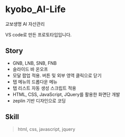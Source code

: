 # kyobo_AI-Life
교보생명 AI 자산관리

VS code로 만든 프로토타입입니다.


## Story
- GNB, LNB, SNB, FNB
- 슬라이드 바 온오프
- 모달 팝업 적용. 버튼 및 외부 영역 클릭으로 닫기
- 탭 메뉴의 드롭다운 메뉴
- 탭 리스트 자동 생성 스크립트 적용
- HTML, CSS, JavaScript, JQuery를 활용한 화면단 개발
- zeplin 기반 디자인으로 코딩


## Skill
> html, css, javascript, jquery
